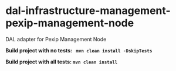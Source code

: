 # dal-infrastructure-management-pexip-management-node
DAL adapter for Pexip Management Node

**Build project with no tests: ``` mvn clean install -DskipTests```**

**Build project with all tests: ``` mvn clean install ```**